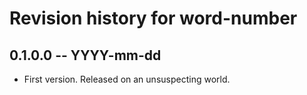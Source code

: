 # Revision history for word-number

## 0.1.0.0  -- YYYY-mm-dd

* First version. Released on an unsuspecting world.
